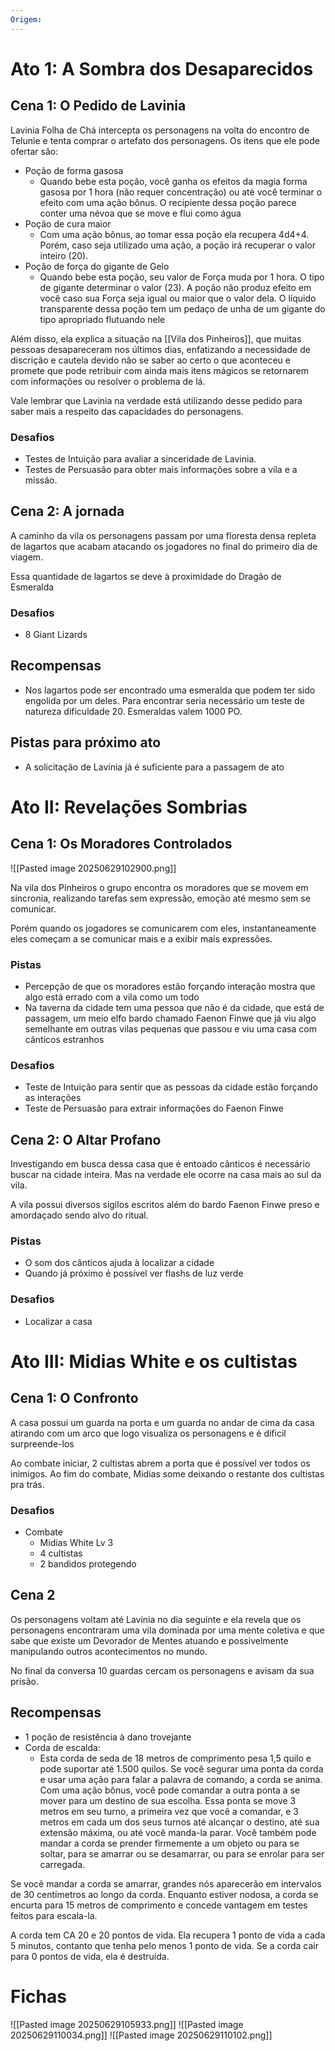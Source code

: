 ```yaml
---
Origem:
---
```

# Ato 1: A Sombra dos Desaparecidos
## Cena 1: O Pedido de Lavinia
Lavinia Folha de Chá intercepta os personagens na volta do encontro de Telunie e tenta comprar o artefato dos personagens. Os itens que ele pode ofertar são:
- Poção de forma gasosa
	- Quando bebe esta poção, você ganha os efeitos da magia forma gasosa por 1 hora (não requer concentração) ou até você terminar o efeito com uma ação bônus. O recipiente dessa poção parece conter uma névoa que se move e flui como água
- Poção de cura maior
	- Com uma ação bônus, ao tomar essa poção ela recupera 4d4+4. Porém, caso seja utilizado uma ação, a poção irá recuperar o valor inteiro (20).
- Poção de força do gigante de Gelo
	- Quando bebe esta poção, seu valor de Força muda por 1 hora. O tipo de gigante determinar o valor (23). A poção não produz efeito em você caso sua Força seja igual ou maior que o valor dela. O líquido transparente dessa poção tem um pedaço de unha de um gigante do tipo apropriado flutuando nele

Além disso, ela explica a situação na [[Vila dos Pinheiros]], que muitas pessoas desapareceram nos últimos dias, enfatizando a necessidade de discrição e cautela devido não se saber ao certo o que aconteceu e promete que pode retribuir com ainda mais itens mágicos se retornarem com informações ou resolver o problema de lá.

Vale lembrar que Lavinia na verdade está utilizando desse pedido para saber mais a respeito das capacidades do personagens. 
### Desafios
- Testes de Intuição para avaliar a sinceridade de Lavinia.
- Testes de Persuasão para obter mais informações sobre a vila e a missão.
## Cena 2: A jornada
A caminho da vila os personagens passam por uma floresta densa repleta de lagartos que acabam atacando os jogadores no final do primeiro dia de viagem. 

Essa quantidade de lagartos se deve à proximidade do Dragão de Esmeralda
### Desafios
- 8 Giant Lizards
## Recompensas
- Nos lagartos pode ser encontrado uma esmeralda que podem ter sido engolida por um deles. Para encontrar seria necessário um teste de natureza dificuldade 20. Esmeraldas valem 1000 PO.

## Pistas para próximo ato
- A solicitação de Lavinia já é suficiente para a passagem de ato
# Ato II: Revelações Sombrias
## Cena 1: Os Moradores Controlados

![[Pasted image 20250629102900.png]]

Na vila dos Pinheiros o grupo encontra os moradores que se movem em sincronia, realizando tarefas sem expressão, emoção até mesmo sem se comunicar. 

Porém quando os jogadores se comunicarem com eles, instantaneamente eles começam a se comunicar mais e a exibir mais expressões.
### Pistas
- Percepção de que os moradores estão forçando interação mostra que algo está errado com a vila como um todo
- Na taverna da cidade tem uma pessoa que não é da cidade, que está de passagem, um meio elfo bardo chamado Faenon Finwe que já viu algo semelhante em outras vilas pequenas que passou e viu uma casa com cânticos estranhos

### Desafios
- Teste de Intuição para sentir que as pessoas da cidade estão forçando as interações
- Teste de Persuasão para extrair informações do Faenon Finwe
## Cena 2: O Altar Profano
Investigando em busca dessa casa que é entoado cânticos é necessário buscar na cidade inteira. Mas na verdade ele ocorre na casa mais ao sul da vila.

A vila possui diversos sigilos escritos além do bardo Faenon Finwe preso e amordaçado sendo alvo do ritual.
### Pistas
- O som dos cânticos ajuda à localizar a cidade
- Quando já próximo é possível ver flashs de luz verde
### Desafios
- Localizar a casa

# Ato III: Midias White e os cultistas
## Cena 1: O Confronto
A casa possui um guarda na porta e um guarda no andar de cima da casa atirando com um arco que logo visualiza os personagens e é dificil surpreende-los

Ao combate iniciar, 2 cultistas abrem a porta que é possível ver todos os inimigos. Ao fim do combate, Midias some deixando o restante dos cultistas pra trás.
### Desafios
- Combate
	- Midias White Lv 3
	- 4 cultistas
	- 2 bandidos protegendo

## Cena 2
Os personagens voltam até Lavinia no dia seguinte e ela revela que os personagens encontraram uma vila dominada por uma mente coletiva e que sabe que existe um Devorador de Mentes atuando e possivelmente manipulando outros acontecimentos no mundo.

No final da conversa 10 guardas cercam os personagens e avisam da sua prisão.
## Recompensas
- 1 poção de resistência à dano trovejante
- Corda de escalda:
	- Esta corda de seda de 18 metros de comprimento pesa 1,5 quilo e pode suportar até 1.500 quilos. Se você segurar uma ponta da corda e usar uma ação para falar a palavra de comando, a corda se anima. Com uma ação bônus, você pode comandar a outra ponta a se mover para um destino de sua escolha. Essa ponta se move 3 metros em seu turno, a primeira vez que você a comandar, e 3 metros em cada um dos seus turnos até alcançar o destino, até sua extensão máxima, ou até você manda-la parar. Você também pode mandar a corda se prender firmemente a um objeto ou para se soltar, para se amarrar ou se desamarrar, ou para se enrolar para ser carregada.

Se você mandar a corda se amarrar, grandes nós aparecerão em intervalos de 30 centímetros ao longo da corda. Enquanto estiver nodosa, a corda se encurta para 15 metros de comprimento e concede vantagem em testes feitos para escala-la.

A corda tem CA 20 e 20 pontos de vida. Ela recupera 1 ponto de vida a cada 5 minutos, contanto que tenha pelo menos 1 ponto de vida. Se a corda cair para 0 pontos de vida, ela é destruída.

# Fichas

![[Pasted image 20250629105933.png]]
![[Pasted image 20250629110034.png]]
![[Pasted image 20250629110102.png]]